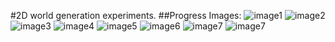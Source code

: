 #2D world generation experiments.
##Progress Images:
![image1](https://git.capnick.co.uk/capnick/TwoDWorld/raw/master/DevImages/perlin1.PNG "Interation 1")
![image2](https://git.capnick.co.uk/capnick/TwoDWorld/raw/master/DevImages/perlin2.PNG "Interation 2")
![image3](https://git.capnick.co.uk/capnick/TwoDWorld/raw/master/DevImages/perlin3.PNG "Interation 3")
![image4](https://git.capnick.co.uk/capnick/TwoDWorld/raw/master/DevImages/perlin4.PNG "Interation 4")
![image5](https://git.capnick.co.uk/capnick/TwoDWorld/raw/master/DevImages/perlin5.PNG "Interation 5")
![image6](https://git.capnick.co.uk/capnick/TwoDWorld/raw/master/DevImages/perlin6.PNG "Interation 6")
![image7](https://git.capnick.co.uk/capnick/TwoDWorld/raw/master/DevImages/perlin7.PNG "Interation 7")
![image7](https://git.capnick.co.uk/capnick/TwoDWorld/raw/master/DevImages/perlin8.PNG "Interation 7")

